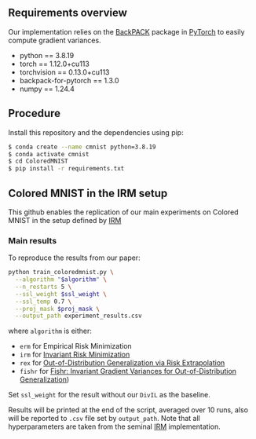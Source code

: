 ## Requirements overview

Our implementation relies on the [BackPACK](https://github.com/f-dangel/backpack/) package in [PyTorch](https://pytorch.org/) to easily compute gradient variances.

- python == 3.8.19
- torch == 1.12.0+cu113
- torchvision == 0.13.0+cu113
- backpack-for-pytorch == 1.3.0
- numpy == 1.24.4

## Procedure

Install this repository and the dependencies using pip:
```bash
$ conda create --name cmnist python=3.8.19
$ conda activate cmnist
$ cd ColoredMNIST
$ pip install -r requirements.txt
```

## Colored MNIST in the IRM setup

This github enables the replication of our main experiments on Colored MNIST in the setup defined by [IRM](https://github.com/facebookresearch/InvariantRiskMinimization/tree/master/code/colored_mnist)

### Main results

To reproduce the results from our paper:

```bash
python train_coloredmnist.py \
  --algorithm "$algorithm" \
  --n_restarts 5 \
  --ssl_weight $ssl_weight \
  --ssl_temp 0.7 \
  --proj_mask $proj_mask \
  --output_path experiment_results.csv
```

 where `algorithm` is either:
- ```erm``` for Empirical Risk Minimization
- ```irm``` for [Invariant Risk Minimization](https://arxiv.org/abs/1907.02893)
- ```rex``` for [Out-of-Distribution Generalization via Risk Extrapolation](https://icml.cc/virtual/2021/oral/9186)
- ```fishr``` for [Fishr: Invariant Gradient Variances for Out-of-Distribution Generalization](https://arxiv.org/abs/2109.02934))

Set `ssl_weight` for the result without our `DivIL` as the baseline.

Results will be printed at the end of the script, averaged over 10 runs, also will be reported to `.csv` file set by `output_path`. Note that all hyperparameters are taken from the seminal [IRM](https://github.com/facebookresearch/InvariantRiskMinimization/blob/master/code/colored_mnist/reproduce_paper_results.sh) implementation.